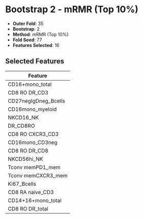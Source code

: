 # Bootstrap 2 - mRMR (Top 10%)

- **Outer Fold**: 35
- **Bootstrap**: 2
- **Method**: mRMR (Top 10%)
- **Fold Seed**: 77
- **Features Selected**: 16

## Selected Features

| Feature |
|---------|
| CD16+mono_total |
| CD8 RO DR_CD3 |
| CD27negIgDneg_Bcells |
| CD16mono_myeloid |
| NKCD16_NK |
| DR_CD8RO |
| CD8 RO CXCR3_CD3 |
| CD16mono_CD3neg |
| CD8 RO DR_CD8 |
| NKCD56hi_NK |
| Tconv memPD1_mem |
| Tconv memCXCR3_mem |
| Ki67_Bcells |
| CD8 RA naive_CD3 |
| CD14+16+mono_total |
| CD8 RO DR_total |
